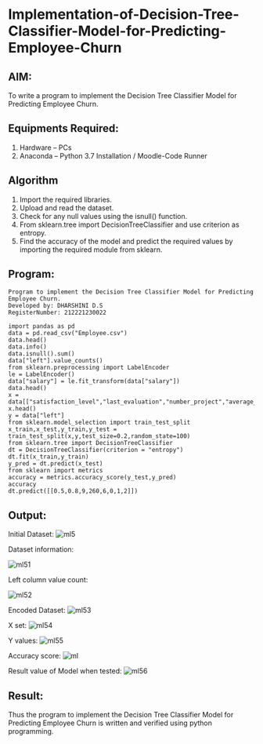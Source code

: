 # Implementation-of-Decision-Tree-Classifier-Model-for-Predicting-Employee-Churn

## AIM:
To write a program to implement the Decision Tree Classifier Model for Predicting Employee Churn.

## Equipments Required:
1. Hardware – PCs
2. Anaconda – Python 3.7 Installation / Moodle-Code Runner

## Algorithm
1. Import the required libraries.
2. Upload and read the dataset.
3. Check for any null values using the isnull() function.
4. From sklearn.tree import DecisionTreeClassifier and use criterion as entropy.
5. Find the accuracy of the model and predict the required values by importing the required module from sklearn. 

## Program:
```
Program to implement the Decision Tree Classifier Model for Predicting Employee Churn.
Developed by: DHARSHINI D.S 
RegisterNumber: 212221230022 
```
```
import pandas as pd
data = pd.read_csv("Employee.csv")
data.head()
data.info()
data.isnull().sum()
data["left"].value_counts()
from sklearn.preprocessing import LabelEncoder
le = LabelEncoder()
data["salary"] = le.fit_transform(data["salary"])
data.head()
x = data[["satisfaction_level","last_evaluation","number_project","average_montly_hours","time_spend_company","Work_accident","promotion_last_5years","salary"]]
x.head()
y = data["left"]
from sklearn.model_selection import train_test_split
x_train,x_test,y_train,y_test = train_test_split(x,y,test_size=0.2,random_state=100)
from sklearn.tree import DecisionTreeClassifier
dt = DecisionTreeClassifier(criterion = "entropy")
dt.fit(x_train,y_train)
y_pred = dt.predict(x_test)
from sklearn import metrics
accuracy = metrics.accuracy_score(y_test,y_pred)
accuracy
dt.predict([[0.5,0.8,9,260,6,0,1,2]])
```

## Output:

Initial Dataset:
![ml5](https://user-images.githubusercontent.com/93427345/174268804-73804cb8-c5fa-46cd-ac82-11ba9868b984.PNG)

Dataset information:

![ml51](https://user-images.githubusercontent.com/93427345/174268854-9fa6865d-93ba-4ded-b042-3e8ce5b903f4.PNG)

Left column value count:

![ml52](https://user-images.githubusercontent.com/93427345/174268895-d3df1678-2955-47bf-a895-0e6ff4e34ceb.PNG)

Encoded Dataset:
![ml53](https://user-images.githubusercontent.com/93427345/174268919-d2f48fc5-6988-4e56-b0cb-7bdfcf1745a9.PNG)

X set:
![ml54](https://user-images.githubusercontent.com/93427345/174268983-0c7e6bd0-5bd2-440d-84a5-8def5126921d.PNG)

Y values:
![ml55](https://user-images.githubusercontent.com/93427345/174269004-ef08308d-c2e2-4d4c-b5b2-824801528021.PNG)

Accuracy score:
![ml](https://user-images.githubusercontent.com/93427345/174269041-0150acb4-b614-4ded-b46b-358361e144bb.PNG)

Result value of Model when tested:
![ml56](https://user-images.githubusercontent.com/93427345/174269689-45ac8114-0150-4b8c-b3ee-7e57e2623969.PNG)

## Result:
Thus the program to implement the  Decision Tree Classifier Model for Predicting Employee Churn is written and verified using python programming.
